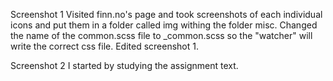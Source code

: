 Screenshot 1
Visited finn.no's page and took screenshots of each individual icons and put them in a folder called img withing  the folder misc. 
Changed the name of the common.scss file to _common.scss so the "watcher" will write the correct css file.
Edited screenshot 1.



Screenshot 2
I started by studying the assignment text. 